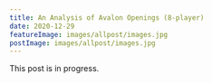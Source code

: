 ```yaml
---
title: An Analysis of Avalon Openings (8-player)
date: 2020-12-29
featureImage: images/allpost/images.jpg
postImage: images/allpost/images.jpg
---
```

This post is in progress.
